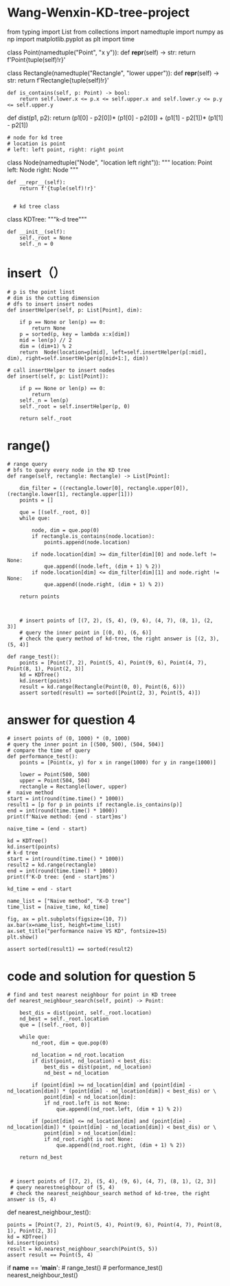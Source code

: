 # Wang-Wenxin-KD-tree-project
from typing import List
from collections import namedtuple
import numpy as np
import matplotlib.pyplot as plt
import time


class Point(namedtuple("Point", "x y")):
    def __repr__(self) -> str:
        return f'Point{tuple(self)!r}'


class Rectangle(namedtuple("Rectangle", "lower upper")):
    def __repr__(self) -> str:
        return f'Rectangle{tuple(self)!r}'

    def is_contains(self, p: Point) -> bool:
        return self.lower.x <= p.x <= self.upper.x and self.lower.y <= p.y <= self.upper.y

def dist(p1, p2):
    return (p1[0] - p2[0])* (p1[0] - p2[0]) + (p1[1] - p2[1])* (p1[1] - p2[1])

    # node for kd tree
    # location is point
    # left: left point, right: right point
class Node(namedtuple("Node", "location left right")):
    """
    location: Point
    left: Node
    right: Node
    """

    def __repr__(self):
        return f'{tuple(self)!r}'


      # kd tree class
class KDTree:
    """k-d tree"""

    def __init__(self):
        self._root = None
        self._n = 0

    
    
    
  
   # insert（）
    # p is the point linst
    # dim is the cutting dimension
    # dfs to insert insert nodes
    def insertHelper(self, p: List[Point], dim):

        if p == None or len(p) == 0:
            return None
        p = sorted(p, key = lambda x:x[dim])
        mid = len(p) // 2
        dim = (dim+1) % 2
        return  Node(location=p[mid], left=self.insertHelper(p[:mid], dim), right=self.insertHelper(p[mid+1:], dim))
    
    # call insertHelper to insert nodes
    def insert(self, p: List[Point]):
        
        if p == None or len(p) == 0:
            return
        self._n = len(p)
        self._root = self.insertHelper(p, 0)

        return self._root

    
    
    
    
   # range()
    # range query
    # bfs to query every node in the KD tree
    def range(self, rectangle: Rectangle) -> List[Point]:
        
        dim_filter = ((rectangle.lower[0], rectangle.upper[0]), (rectangle.lower[1], rectangle.upper[1]))
        points = []

        que = [(self._root, 0)]
        while que:

            node, dim = que.pop(0)
            if rectangle.is_contains(node.location):
                points.append(node.location)
            
            if node.location[dim] >= dim_filter[dim][0] and node.left != None:
                que.append((node.left, (dim + 1) % 2))
            if node.location[dim] <= dim_filter[dim][1] and node.right != None:
                que.append((node.right, (dim + 1) % 2))
        
        return points
    
    

        # insert points of [(7, 2), (5, 4), (9, 6), (4, 7), (8, 1), (2, 3)]
        # query the inner point in [(0, 0), (6, 6)]
        # check the query method of kd-tree, the right answer is [(2, 3), (5, 4)]
        
    def range_test():
        points = [Point(7, 2), Point(5, 4), Point(9, 6), Point(4, 7), Point(8, 1), Point(2, 3)]
        kd = KDTree()
        kd.insert(points)
        result = kd.range(Rectangle(Point(0, 0), Point(6, 6)))
        assert sorted(result) == sorted([Point(2, 3), Point(5, 4)])
    
    
    
    
    

# answer for question 4
    # insert points of (0, 1000) * (0, 1000)
    # query the inner point in [(500, 500), (504, 504)]
    # compare the time of query
    def performance_test():
        points = [Point(x, y) for x in range(1000) for y in range(1000)]

        lower = Point(500, 500)
        upper = Point(504, 504)
        rectangle = Rectangle(lower, upper)
    #  naive method
    start = int(round(time.time() * 1000))
    result1 = [p for p in points if rectangle.is_contains(p)]
    end = int(round(time.time() * 1000))
    print(f'Naive method: {end - start}ms')

    naive_time = (end - start)

    kd = KDTree()
    kd.insert(points)
    # k-d tree
    start = int(round(time.time() * 1000))
    result2 = kd.range(rectangle)
    end = int(round(time.time() * 1000))
    print(f'K-D tree: {end - start}ms')

    kd_time = end - start

    name_list = ["Naive method", "K-D tree"]
    time_list = [naive_time, kd_time]
    
    fig, ax = plt.subplots(figsize=(10, 7))
    ax.bar(x=name_list, height=time_list)
    ax.set_title("performance naive VS KD", fontsize=15)
    plt.show()

    assert sorted(result1) == sorted(result2)
    
    
    
    


# code and solution for question 5   
    # find and test nearest neighbour for point in KD treee
    def nearest_neighbour_search(self, point) -> Point:
    
        best_dis = dist(point, self._root.location)
        nd_best = self._root.location
        que = [(self._root, 0)]

        while que:
            nd_root, dim = que.pop(0)

            nd_location = nd_root.location
            if dist(point, nd_location) < best_dis:
                best_dis = dist(point, nd_location)
                nd_best = nd_location

            if (point[dim] >= nd_location[dim] and (point[dim] - nd_location[dim]) * (point[dim] - nd_location[dim]) < best_dis) or \
                point[dim] < nd_location[dim]:
                if nd_root.left is not None:
                    que.append((nd_root.left, (dim + 1) % 2))

            if (point[dim] <= nd_location[dim] and (point[dim] - nd_location[dim]) * (point[dim] - nd_location[dim]) < best_dis) or \
                point[dim] > nd_location[dim]:
                if nd_root.right is not None:
                    que.append((nd_root.right, (dim + 1) % 2))

        return nd_best



     # insert points of [(7, 2), (5, 4), (9, 6), (4, 7), (8, 1), (2, 3)]
     # query nearestneighbour of (5, 4)
     # check the nearest_neighbour_search method of kd-tree, the right answer is (5, 4)
def nearest_neighbour_test():

    points = [Point(7, 2), Point(5, 4), Point(9, 6), Point(4, 7), Point(8, 1), Point(2, 3)]
    kd = KDTree()
    kd.insert(points)
    result = kd.nearest_neighbour_search(Point(5, 5))
    assert result == Point(5, 4)


if __name__ == '__main__':
      # range_test()
      # performance_test()
    nearest_neighbour_test()


